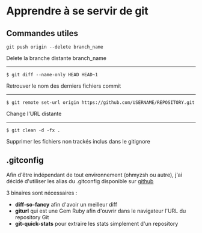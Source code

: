 # Apprendre à se servir de git

## Commandes utiles

    git push origin --delete branch_name

Delete la branche distante branch_name

------------------------------------------------------------------------

    $ git diff --name-only HEAD HEAD~1

Retrouver le nom des derniers fichiers commit

------------------------------------------------------------------------

    $ git remote set-url origin https://github.com/USERNAME/REPOSITORY.git

Change l'URL distante

------------------------------------------------------------------------

    $ git clean -d -fx .

Supprimer les fichiers non trackés inclus dans le gitignore

## .gitconfig

Afin d'être indépendant de tout environnement (ohmyzsh ou autre), j'ai
décidé d'utiliser les alias du .gitconfig disponible sur
[github](https://github.com/PixiBixi/dotfiles/blob/master/.gitconfig)

3 binaires sont nécessaires :

-   **diff-so-fancy** afin d'avoir un meilleur diff
-   **giturl** qui est une Gem Ruby afin d'ouvrir dans le navigateur
    l'URL du repository Git
-   **git-quick-stats** pour extraire les stats simplement d'un
    repository

